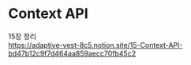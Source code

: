 # Context API
15장 정리 <br>
https://adaptive-vest-8c5.notion.site/15-Context-API-bd47b12c9f7d464aa859aecc70fb45c2
